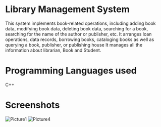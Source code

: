 # Library Management System
This system implements book-related operations, including adding book data, modifying book data, deleting book data, searching for a book, searching for the name of the author or publisher, etc. It arranges loan operations, data records, borrowing books, cataloging books as well as querying a book, publisher, or publishing house It manages all the information about librarian, Book and Student.

# Programming Languages used
C++ 

# Screenshots
![Picture1](https://user-images.githubusercontent.com/52097278/93263784-879bfc00-f7a6-11ea-9c93-4dadc7ae8301.png)
![Picture4](https://user-images.githubusercontent.com/52097278/93263878-a601f780-f7a6-11ea-86ed-0e84098d4c69.png)
